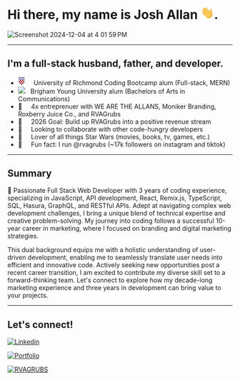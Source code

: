 # Hi there, my name is Josh Allan <img src="img/wave.gif" width="30px">.

<img width="1247" alt="Screenshot 2024-12-04 at 4 01 59 PM" src="https://github.com/user-attachments/assets/9e0f073a-9387-4eeb-85b3-dd747ca62722">


---


## I'm a full-stack husband, father, and developer.

- <img src="img/uofr.png" width="15px"> &nbsp; &nbsp; University of Richmond Coding Bootcamp alum (Full-stack, MERN)
- <img src="https://upload.wikimedia.org/wikipedia/commons/thumb/b/b2/Brigham_Young_University_medallion.svg/1200px-Brigham_Young_University_medallion.svg.png" width="21px"> &nbsp;  Brigham Young University alum (Bachelors of Arts in Communications)
- 👔 &nbsp; &nbsp; 4x entreprenuer with WE ARE THE ALLANS, Moniker Branding, Roxberry Juice Co., and RVAGrubs
- 🥅 &nbsp; &nbsp; 2026 Goal: Build up RVAGrubs into a positive revenue stream
- 👯 &nbsp; &nbsp; Looking to collaborate with other code-hungry developers
- 🎥 &nbsp; &nbsp; Lover of all things Star Wars (movies, books, tv, games, etc.)
- 🍗 &nbsp; &nbsp; Fun fact: I run @rvagrubs (~17k followers on instagram and tiktok)

---

## Summary

🚀 Passionate Full Stack Web Developer with 3 years of coding experience, specializing in JavaScript, API development, React, Remix.js, TypeScript, SQL, Hasura, GraphQL, and RESTful APIs. Adept at navigating complex web development challenges, I bring a unique blend of technical expertise and creative problem-solving. My journey into coding follows a successful 10-year career in marketing, where I focused on branding and digital marketing strategies. 

This dual background equips me with a holistic understanding of user-driven development, enabling me to seamlessly translate user needs into efficient and innovative code. Actively seeking new opportunities post a recent career transition, I am excited to contribute my diverse skill set to a forward-thinking team. Let's connect to explore how my decade-long marketing experience and three years in development can bring value to your projects.

---

## Let's connect!

[![Linkedin](https://img.shields.io/badge/Linkedin-joshuamallan-informational?style=for-the-badge&logo=linkedin&logoColor=white&color=1ABC9B&labelColor=001837)](https://www.linkedin.com/in/joshuamallan/)

[![Portfolio](https://img.shields.io/badge/portfolio-joshallan.dev-informational?style=for-the-badge&logo=react&logoColor=white&color=1ABC9B&labelColor=001837)](https://www.joshallan.dev)


[![RVAGRUBS](https://img.shields.io/badge/Instagram-RVAGRUBS-informational?style=for-the-badge&logo=instagram&logoColor=white&color=1ABC9B&labelColor=001837)](https://www.instagram.com/rvagrubs)

<br />

<br />

[website]: https://joshallan.dev/
[linkedin]: https://www.linkedin.com/in/joshuamallan/
[email]: mailto:allan.josh07@gmail.com
